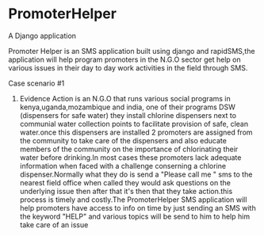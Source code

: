 # PromoterHelper
A Django application

Promoter Helper is an SMS application built using django and rapidSMS,the application will help program promoters in the N.G.O sector get help on various issues in their day to day work activities in the field through SMS.

Case scenario #1
1. Evidence Action is an N.G.O that runs various social programs in kenya,uganda,mozambique and india, one of their programs DSW (dispensers for safe water) they install chlorine dispensers next to communial water collection points to facilitate provision of safe, clean water.once this dispensers are installed 2 promoters are assigned from the community to take care of the dispensers and also educate members of the community on the importance of chlorinating their water before drinking.In most cases these promoters lack adequate information when faced with a challenge conserning a chlorine dispenser.Normally what they do is send a "Please call me " sms to the nearest field office when called they would ask questions on the underlying issue then after that it's then that they take action.this process is timely and costly.The PromoterHelper SMS application will help promoters have access to info on time by just sending an SMS with the keyword "HELP" and various topics will be send to him to help him take care of an issue
